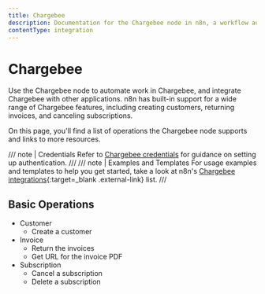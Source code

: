 ```yaml
---
title: Chargebee
description: Documentation for the Chargebee node in n8n, a workflow automation platform. Includes details of operations and configuration, and links to examples and credentials information.
contentType: integration
---
```


# Chargebee

Use the Chargebee node to automate work in Chargebee, and integrate Chargebee with other applications. n8n has built-in support for a wide range of Chargebee features, including creating customers, returning invoices, and canceling subscriptions.

On this page, you'll find a list of operations the Chargebee node supports and links to more resources.

/// note | Credentials
Refer to [Chargebee credentials](/integrations/builtin/credentials/chargebee/) for guidance on setting up authentication. 
///
/// note | Examples and Templates
For usage examples and templates to help you get started, take a look at n8n's [Chargebee integrations](https://n8n.io/integrations/chargebee/){:target=_blank .external-link} list.
///



## Basic Operations

* Customer
    * Create a customer
* Invoice
    * Return the invoices
    * Get URL for the invoice PDF
* Subscription
    * Cancel a subscription
    * Delete a subscription
